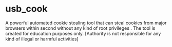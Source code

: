# usb_cook
A powerful automated cookie stealing tool that can steal cookies from major browsers within second without any kind of root privileges . 
The tool is created for education purposes only.
[Authority is not responsible for any kind of illegal or harmful activities]
